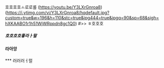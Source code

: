 호호호호ㅗ로로롤
(https://youtu.be/Y3LXrGnroa8)
(https://i.ytimg.com/vi/Y3LXrGnroa8/hqdefault.jpg?custom=true&w=196&h=110&stc=true&jpg444=true&jpgq=90&sp=68&sigh=hXKAABO1r1h51WjWRppdn8gc1Q0)
#>> ㅎ호호호
##### 호호호호홓라ㅏ랄
#### 라아앙
*** 러러러ㅓ럴
